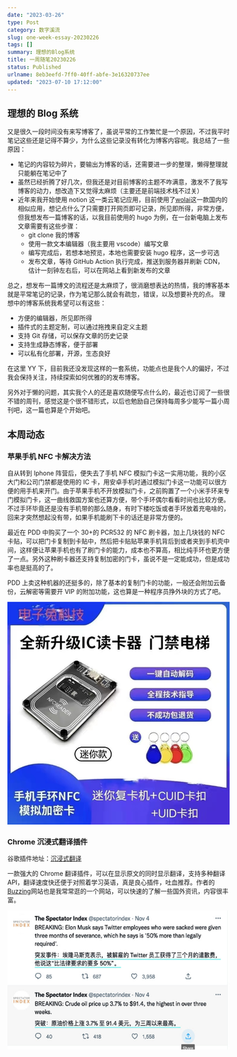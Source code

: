 ```yaml
---
date: "2023-03-26"
type: Post
category: 数字溪流
slug: one-week-essay-20230226
tags: []
summary: 理想的Blog系统
title: 一周随笔20230226
status: Published
urlname: 8eb3eefd-7ff0-40ff-abfe-3e16320737ee
updated: "2023-07-10 17:12:00"
---
```


## 理想的 Blog 系统

又是很久一段时间没有来写博客了，虽说平常的工作繁忙是一个原因，不过我平时笔记这些还是记得不算少，为什么这些记录没有转化为博客内容呢。我总结了一些原因：

- 笔记的内容较为碎片，要输出为博客的话，还需要进一步的整理，懒得整理就只能躺在笔记中了
- 虽然已经折腾了好几次，但我还是对目前博客的主题不咋满意，激发不了我写博客的动力，想改造下又觉得太麻烦（主要还是前端技术栈不过关）
- 近年来我开始使用 notion 这一类云笔记应用，目前使用了[wolai](https://www.wolai.com/)这一款国内的相似应用，想记点什么了只需要打开网页即可记录，所见即所得，非常方便，但我想发布一篇博客的话，以我目前使用的 hugo 为例，在一台新电脑上发布文章需要有这些步骤：
  - git clone 我的博客
  - 使用一款文本编辑器（我主要用 vscode）编写文章
  - 编写完成后，若想本地预览，本地也需要安装 hugo 程序，这一步可选
  - 发布文章，等待 GitHub Action 执行完成，推送到服务器并刷新 CDN，估计一刻钟左右后，可以在网站上看到新发布的文章

总之，想发布一篇博文的流程还是太麻烦了，很消磨想表达的热情，我的博客基本就是平常笔记的记录，作为笔记那么就会有疏忽，错误，以及想要补充的点。 理想中的博客系统我希望可以有这些：

- 方便的编辑器，所见即所得
- 插件式的主题定制，可以通过拖拽来自定义主题
- 支持 Git 存储，可以保存文章的历史记录
- 支持生成静态博客，便于部署
- 可以私有化部署，开源，生态良好

在这里 YY 下，目前我还没发现这样的一套系统，功能点也是我个人的偏好，不过我会保持关注，持续探索如何优雅的的发布博客。

另外对于懒的问题，其实我个人的还是喜欢随便写点什么的，最近也订阅了一些很不错的周刊，感觉这是个很不错形式，以后也勉励自己保持每周多少能写一篇小周刊吧，这一篇也算是个开始吧。

## 本周动态

### 苹果手机 NFC 卡解决方法

自从转到 Iphone 阵营后，便失去了手机 NFC 模拟门卡这一实用功能，我的小区大门和公司门禁都是使用的 IC 卡，用安卓手机时通过模拟门卡这一功能可以很方便的用手机来开门。由于苹果手机不开放模拟门卡，之前购置了一个小米手环来专门模拟门卡，这一曲线救国方案也还算方便，带个手环偶尔看看时间也比较方便。不过手环毕竟还是没有手机带的那么随身，有时下楼吃饭或者手环放着充电啥的，回来才突然想起没有带，如果手机能刷下卡的话还是非常方便的。

最近在 PDD 中购买了一个 30+的 PCR532 的 NFC 刷卡器，加上几块钱的 NFC 卡贴，可以把门卡复制到卡贴中，然后把卡贴贴苹果手机背后到或者夹到手机壳中间，这样便让苹果手机也有了刷门卡的能力，成本也不算高，相比纯手环也更方便了一点。另外这种刷卡器还支持复制加密的门卡，虽说不是一定能成功，但是成功率也是挺高的了。

PDD 上卖这种机器的还挺多的，除了基本的复制门卡的功能，一般还会附加云备份，云解密等需要开 VIP 的附加功能，这也算是一种程序员挣外块的方式了吧。

![](../../images/82543a11e904139cbd35aae0ffea634a.jpg)

### Chrome 沉浸式翻译插件

谷歌插件地址：[沉浸式翻译](https://chrome.google.com/webstore/detail/immersive-translate/bpoadfkcbjbfhfodiogcnhhhpibjhbnh)

一款强大的 Chrome 翻译插件，可以在显示原文的同时显示翻译，支持多种翻译 API，翻译速度快还便于对照着学习英语，真是良心插件，吐血推荐。作者的[Buzzing](https://www.buzzing.cc/)网站也是我常常逛的一个网站，可以快速的了解一些国外资讯，内容很丰富。

![](../../images/e4601b20f2fd123307c7d9abf73d3b50.png)
